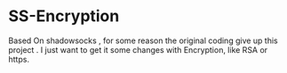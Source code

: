 # SS-Encryption
Based On shadowsocks , for some reason the original coding give up this project . I just want to get it some changes with Encryption, like RSA or https.
